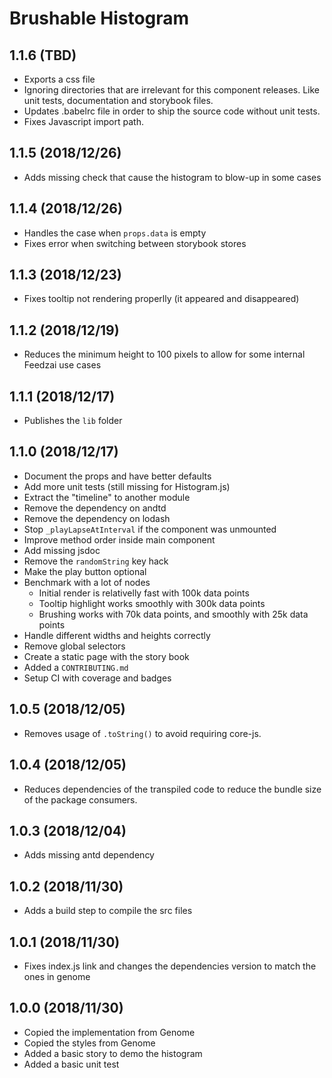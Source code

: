 # Brushable Histogram

## 1.1.6 (TBD)
- Exports a css file
- Ignoring directories that are irrelevant for this component releases.
  Like unit tests, documentation and storybook files.
- Updates .babelrc file in order to ship the source code without unit
  tests.
- Fixes Javascript import path.

## 1.1.5 (2018/12/26)
- Adds missing check that cause the histogram to blow-up in some cases

## 1.1.4 (2018/12/26)
- Handles the case when `props.data` is empty
- Fixes error when switching between storybook stores

## 1.1.3 (2018/12/23)
- Fixes tooltip not rendering properlly (it appeared and disappeared)

## 1.1.2 (2018/12/19)
- Reduces the minimum height to 100 pixels to allow for some internal Feedzai use cases

## 1.1.1 (2018/12/17)
- Publishes the `lib` folder

## 1.1.0 (2018/12/17)
- Document the props and have better defaults
- Add more unit tests (still missing for Histogram.js)
- Extract the "timeline" to another module
- Remove the dependency on andtd
- Remove the dependency on lodash
- Stop `_playLapseAtInterval` if the component was unmounted
- Improve method order inside main component
- Add missing jsdoc
- Remove the `randomString` key hack
- Make the play button optional
- Benchmark with a lot of nodes
    - Initial render is relativelly fast with 100k data points
    - Tooltip highlight works smoothly with 300k data points
    - Brushing works with 70k data points, and smoothly with 25k data points
- Handle different widths and heights correctly
- Remove global selectors
- Create a static page with the story book
- Added a `CONTRIBUTING.md`
- Setup CI with coverage and badges

## 1.0.5 (2018/12/05)
- Removes usage of `.toString()` to avoid requiring core-js.

## 1.0.4 (2018/12/05)
- Reduces dependencies of the transpiled code to reduce the bundle size of the package consumers.

## 1.0.3 (2018/12/04)
- Adds missing antd dependency

## 1.0.2 (2018/11/30)
- Adds a build step to compile the src files

## 1.0.1 (2018/11/30)
- Fixes index.js link and changes the dependencies version to match the ones in genome

## 1.0.0 (2018/11/30)
- Copied the implementation from Genome
- Copied the styles from Genome
- Added a basic story to demo the histogram
- Added a basic unit test
